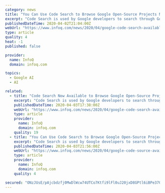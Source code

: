 ```yaml
---
category: news
title: "You Can Use Code Search to Browse Google Open-Source Projects Now"
excerpt: "Code Search is used by Google developers to search through Google's huge internal codebase. Now, Google has made it accessible to everyone to explore and better understand Google's open source projects, including TensorFlow, Go, Angular, and many others. CodeSearch aims to make it easier for developers to move through a codebase, find functions ..."
publishedDateTime: 2020-04-02T21:04:00Z
webUrl: "https://www.infoq.com/news/2020/04/google-code-search-available/"
type: article
quality: 4
heat: -1
published: false

provider:
  name: InfoQ
  domain: infoq.com

topics:
  - Google AI
  - AI

related:
  - title: "Code Search Now Available to Browse Google Open-Source Projects"
    excerpt: "Code Search is used by Google developers to search through Google's huge internal codebase. Now, Google has made it accessible to everyone to explore and better understand Google's open source projects, including TensorFlow, Go, Angular, and many others. CodeSearch aims to make it easier for developers to move through a codebase, find functions ..."
    publishedDateTime: 2020-04-03T17:38:00Z
    webUrl: "https://www.infoq.com/news/2020/04/google-code-search-available/"
    type: article
    provider:
      name: InfoQ
      domain: infoq.com
    quality: 19
  - title: "You Can Use Code Search to Browse Google Open-Source Projects Now"
    excerpt: "Code Search is used by Google developers to search through Google's huge internal codebase. Now, Google has made it accessible to everyone to explore and better understand Google's open source projects, including TensorFlow, Go, Angular, and many others. CodeSearch aims to make it easier for developers to move through a codebase, find functions ..."
    publishedDateTime: 2020-04-03T21:56:00Z
    webUrl: "https://www.infoq.com/news/2020/04/google-code-source-available/"
    type: article
    provider:
      name: InfoQ
      domain: infoq.com
    quality: 4

secured: "ONzJUsE/pAjcbdzfj0MwDlWcw74UTCo7Ktfi9lFl0uJ20jxD8GPtl6iBPe37Oehlvhovh1s7nIxdApEtdK8YyfhUg+olg+TkySbosPUD8v3q5mkFfrxTp1RJiSi5ULiiMiGyo8kKC4NqfjlYdOfoA9Zhf6NyB25ywCC5kql24YbRholJfnZiUbp2sApQI8nSl2GdNehQ7Hu6kxA1PvSPtCxouRHOaN4h25tSmNAoGDL0fNO7reNsRRfRg1M7trztUzSwrscJndq+paWM3yApyFH/PWjSWAblLWcOHl/U7wxn7Y2XNY6rTjfGinryk+sL;BHnqyTc+m8oamDzRHRehcg=="
---
```


